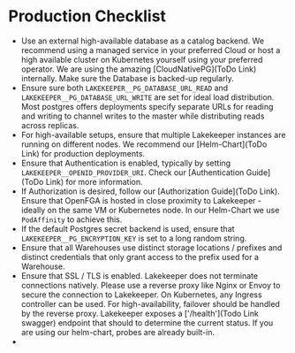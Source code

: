 # Production Checklist

* Use an external high-available database as a catalog backend. We recommend using a managed service in your preferred Cloud or host a high available cluster on Kubernetes yourself using your preferred operator. We are using the amazing [CloudNativePG](ToDo Link) internally. Make sure the Database is backed-up regularly.
* Ensure sure both `LAKEKEEPER__PG_DATABASE_URL_READ` and `LAKEKEEPER__PG_DATABASE_URL_WRITE` are set for ideal load distribution. Most postgres offers deployments specify separate URLs for reading and writing to channel writes to the master while distributing reads across replicas.
* For high-available setups, ensure that multiple Lakekeeper instances are running on different nodes. We recommend our [Helm-Chart](ToDo Link) for production deployments.
* Ensure that Authentication is enabled, typically by setting `LAKEKEEPER__OPENID_PROVIDER_URI`. Check our [Authentication Guide](ToDo Link) for more information.
* If Authorization is desired, follow our [Authorization Guide](ToDo Link). Ensure that OpenFGA is hosted in close proximity to Lakekeeper - ideally on the same VM or Kubernetes node. In our Helm-Chart we use `PodAffinity` to achieve this.
* If the default Postgres secret backend is used, ensure that `LAKEKEEPER__PG_ENCRYPTION_KEY` is set to a long random string.
* Ensure that all Warehouses use distinct storage locations / prefixes and distinct credentials that only grant access to the prefix used for a Warehouse.
* Ensure that SSL / TLS is enabled. Lakekeeper does not terminate connections natively. Please use a reverse proxy like Nginx or Envoy to secure the connection to Lakekeeper. On Kubernetes, any Ingress controller can be used. For high-availability, failover should be handled by the reverse proxy. Lakekeeper exposes a ['/health'](Todo Link swagger) endpoint that should to determine the current status. If you are using our helm-chart, probes are already built-in.
* 

